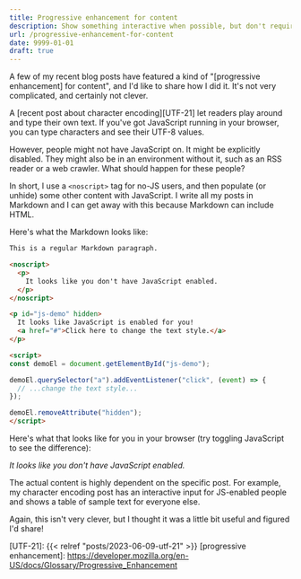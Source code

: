 ```yaml
---
title: Progressive enhancement for content
description: Show something interactive when possible, but don't require JavaScript.
url: /progressive-enhancement-for-content
date: 9999-01-01
draft: true
---
```


A few of my recent blog posts have featured a kind of "[progressive enhancement] for content", and I'd like to share how I did it. It's not very complicated, and certainly not clever.

A [recent post about character encoding][UTF-21] let readers play around and type their own text. If you've got JavaScript running in your browser, you can type characters and see their UTF-8 values.

However, people might not have JavaScript on. It might be explicitly disabled. They might also be in an environment without it, such as an RSS reader or a web crawler. What should happen for these people?

In short, I use a `<noscript>` tag for no-JS users, and then populate (or unhide) some other content with JavaScript. I write all my posts in Markdown and I can get away with this because Markdown can include HTML.

Here's what the Markdown looks like:

```markdown
This is a regular Markdown paragraph.

<noscript>
  <p>
    It looks like you don't have JavaScript enabled.
  </p>
</noscript>

<p id="js-demo" hidden>
  It looks like JavaScript is enabled for you!
  <a href="#">Click here to change the text style.</a>
</p>

<script>
const demoEl = document.getElementById("js-demo");

demoEl.querySelector("a").addEventListener("click", (event) => {
  // ...change the text style...
});

demoEl.removeAttribute("hidden");
</script>
```

Here's what that looks like for you in your browser (try toggling JavaScript to see the difference):

<noscript>
  <p style="font-style: italic">
    It looks like you don't have JavaScript enabled.
  </p>
</noscript>

<p id="js-demo" hidden>
  It looks like JavaScript is enabled for you!
  <a href="#">Click here to change the text style.</a>
</p>

<script>
let style = "bold";

const demoEl = document.getElementById("js-demo");

demoEl.querySelector("a").addEventListener("click", (event) => {
  event.preventDefault();
  style = style === "bold" ? "italic" : "bold";
  render();
});

function render() {
  if (style === "bold") {
    demoEl.style.fontWeight = "bold";
    demoEl.style.fontStyle = "normal";
  } else {
    demoEl.style.fontWeight = "normal";
    demoEl.style.fontStyle = "italic";
  }
  demoEl.removeAttribute("hidden");
}

render();
</script>

The actual content is highly dependent on the specific post. For example, my character encoding post has an interactive input for JS-enabled people and shows a table of sample text for everyone else.

Again, this isn't very clever, but I thought it was a little bit useful and figured I'd share!

[UTF-21]: {{< relref "posts/2023-06-09-utf-21" >}}
[progressive enhancement]: https://developer.mozilla.org/en-US/docs/Glossary/Progressive_Enhancement
